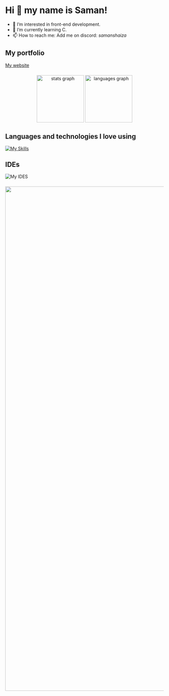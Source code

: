 # Hi 👋 my name is Saman!

- 👀 I’m interested in front-end development.
- 🌱 I’m currently learning C.
- 📫 How to reach me: Add me on discord: _samanshaiza_

## My portfolio

[My website](https://samanshaiza.netlify.app/)

###

<div align="center">
  <img src="https://github-readme-stats.vercel.app/api?username=samshaiza&hide_title=false&hide_rank=false&show_icons=true&include_all_commits=true&count_private=true&disable_animations=false&theme=dracula&locale=en&hide_border=false" height="150" alt="stats graph"  />
  <img src="https://github-readme-stats.vercel.app/api/top-langs?username=samshaiza&locale=en&hide_title=false&layout=compact&card_width=320&langs_count=5&theme=dracula&hide_border=false" height="150" alt="languages graph"  />
</div>

###

## Languages and technologies I love using

[![My Skills](https://skillicons.dev/icons?i=js,html,css,nodejs,ts,react,tailwind,vite,py&perline=5)](https://skillicons.dev)

## IDEs
![My IDES](https://skillicons.dev/icons?i=vscode,vim "IDE(s) that I utilize")

###

<div align="center">
  <img height="1600" src="https://media.giphy.com/media/7WvAUvZZTRpSuudobh/giphy.gif"  />
</div>

###
